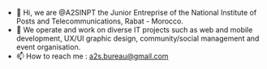 - 👋 Hi, we are @A2SINPT the Junior Entreprise of the National Institute of Posts and Telecommunications, Rabat - Morocco.
- 👀 We operate and work on diverse IT projects such as web and mobile development, UX/UI graphic design, community/social management and event organisation.
- 📫 How to reach me : a2s.bureau@gmail.com 

<!---
A2SINPT/A2SINPT is a ✨ special ✨ repository because its `README.md` (this file) appears on your GitHub profile.
You can click the Preview link to take a look at your changes.
--->
